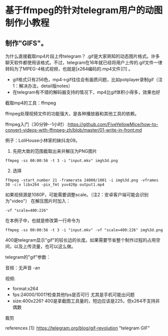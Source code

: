 # 基于ffmpeg的针对telegram用户的动图制作小教程

## 制作"GIFS"。

为什么直接截取mp4片段上传telegram？
.gif是大家熟知的动态图片格式。许多聊天软件都使用该格式。不过，telegram在16年就已经将用户上传的.gif文件一律转码为了MPEG-4格式视频，也就是[x264编码的.mp4文件][1] 。



- gif格式只有256色，mp4->gif往往会有画质问题，比如potplayer录制gif（注1：解决办法，detail版notes）
- 在telegram有不错的解码器支持的情况下，mp4比gif体积小得多，效果也好

截取mp4的工具：ffmpeg

ffmpeg处理视频文件的功能强大，是各种播放器和其他工具的依赖。

ffmpeg入门（30分钟--1小时）:https://github.com/FiveYellowMice/how-to-convert-videos-with-ffmpeg-zh/blob/master/01-write-in-front.md

例子：LoliHouse小林家的妹抖龙09。

1. 先把大致的范围截取出来并解压为PNG图片

``
ffmpeg -ss 00:00:56 -t 3 -i "input.mkv" img%3d.png
``

2. 选择

``
ffmpeg -start_number 21 -framerate 24000/1001 -i img%3d.png -vframes 30 -c:v libx264 -pix_fmt yuv420p output1.mp4 
``

如果视频源是1080P，可能需要调整scale。（注2：安卓客户端可能会识别为"video"）
在解压图片时加入：

``
-vf "scale=400:226"
``

在本例子中，也就是修改第一行命令为

``
ffmpeg -ss 00:00:56 -t 3 -i "input.mkv" -vf "scale=400:226" img%3d.png
``

400是telegram显示"gif"的较长边的长度。如果需要节省整个制作过程的占用空间，以及上传流量，也可以这么做。

telegram的"gif"参数：

音频：无声音 -an 

视频: 
- format:x264
- fps:24000/1001?检查其他fps是否可行 尤其是手机可能出问题
- size:400x226? 400是拿截图工具量的，短边应该是225，但x264不支持非偶数

裁剪

references
[1]: https://telegram.org/blog/gif-revolution "telegram GIF"
